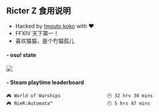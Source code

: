 ## Ricter Z 食用说明
- Hacked by [Imouto koko](https://osu.ppy.sh/users/7679162) with ❤️
- FFXIV 天下第一！
- 喜欢猫猫，是个冇猫孤儿

#### - osu! state
![](http://97.64.19.89:8080/api/v1/stat/4448675)

<!-- steam-box start -->
#### - Steam playtime leaderboard
```text
🎮 World of Warships                 🕘 32 hrs 30 mins
🎮 NieR:Automata™                    🕘 5 hrs 47 mins
```
<!-- Powered by https://github.com/YouEclipse/steam-box . -->
<!-- steam-box end -->
